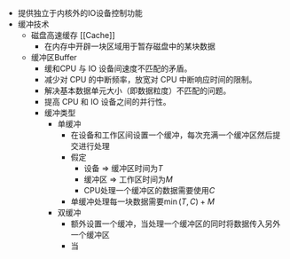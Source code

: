 - 提供独立于内核外的IO设备控制功能
- 缓冲技术
	- 磁盘高速缓存 [[Cache]]
		- 在内存中开辟一块区域用于暂存磁盘中的某块数据
	- 缓冲区Buffer
		- 缓和CPU 与 IO 设备间速度不匹配的矛盾。
		- 减少对 CPU 的中断频率，放宽对 CPU 中断响应时间的限制。
		- 解决基本数据单元大小（即数据粒度）不匹配的问题。
		- 提高 CPU 和 IO 设备之间的并行性。
		- 缓冲类型
			- 单缓冲
				- 在设备和工作区间设置一个缓冲，每次充满一个缓冲区然后提交进行处理
				- 假定
					- 设备 => 缓冲区时间为$T$
					- 缓冲区 => 工作区时间为$M$
					- CPU处理一个缓冲区的数据需要使用$C$
				- 单缓冲处理每一块数据需要$\min (T, C) + M$
			- 双缓冲
				- 额外设置一个缓冲，当处理一个缓冲区的同时将数据传入另外一个缓冲区
				- 当